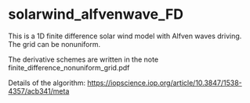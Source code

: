 # solarwind_alfvenwave_FD

This is a 1D finite difference solar wind model with Alfven waves driving. The grid can be nonuniform.

The derivative schemes are written in the note finite_difference_nonuniform_grid.pdf

Details of the algorithm:
https://iopscience.iop.org/article/10.3847/1538-4357/acb341/meta
